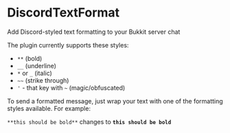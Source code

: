 # DiscordTextFormat
Add Discord-styled text formatting to your Bukkit server chat

The plugin currently supports these styles:
- `**` (bold)
- `__` (underline)
- `*` or `_` (italic)
- `~~` (strike through)
- `'` - that key with `~` (magic/obfuscated)

To send a formatted message, just wrap your text with one of the formatting styles available. For example:

`**this should be bold**`
changes to
__`this should be bold`__